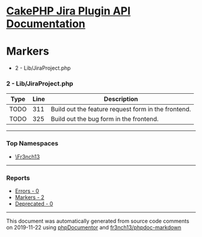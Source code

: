 # [CakePHP Jira Plugin API Documentation](../home)

# Markers
* 2 - Lib/JiraProject.php
### 2 - Lib/JiraProject.php
| Type | Line | Description |
| ---- | ---- | ----------- |
| TODO | 311 | Build out the feature request form in the frontend. |
| TODO | 325 | Build out the bug form in the frontend. |

---

### Top Namespaces

* [\Fr3nch13](../namespaces/Fr3nch13.md)

---

### Reports
* [Errors - 0](../reports/errors)
* [Markers - 2](../reports/markers)
* [Deprecated - 0](../reports/deprecated)

---

This document was automatically generated from source code comments on 2019-11-22 using [phpDocumentor](http://www.phpdoc.org/) and [fr3nch13/phpdoc-markdown](https://github.com/fr3nch13/phpdoc-markdown)
